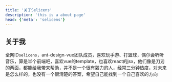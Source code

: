 ```yaml
---
title: '关于Selicens'
description: 'this is a about page'
head: {'meta': 'selicens'}
---
```


## 关于我

全网ID`selicens`，ant-design-vue团队成员，喜欢玩手游、打篮球，偶尔会听听音乐，算是半个前端吧，喜欢vue的template，也喜欢react的jsx，他们像是刀刃的两面，都能给我带来帮助，并不是一个很有毅力的人，经常三分钟热度，对未来是怎么样的，也没有一个很清楚的答案，希望自己能找到一个自己喜欢的方向  
